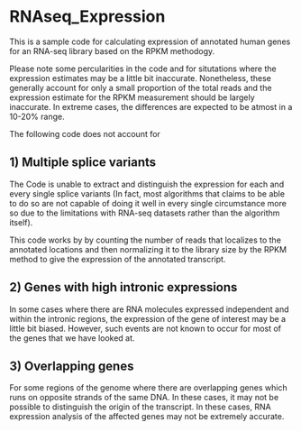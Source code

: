 RNAseq_Expression
=================

This is a sample code for calculating expression of annotated human genes for an RNA-seq library based on the RPKM methodogy.

Please note some percularities in the code and for situtations where the expression estimates may be a little bit inaccurate. 
Nonetheless, these generally account for only a small proportion of the total reads and the expression estimate for the RPKM 
measurement should be largely inaccurate. In extreme cases, the differences are expected to be atmost in a 10-20% range.

The following code does not account for 

## 1) Multiple splice variants

The Code is unable to extract and distinguish the expression for each and every single splice variants (In fact, most algorithms that claims to be able to do so are not capable of doing it well in every single circumstance more so due to the limitations with RNA-seq datasets rather than the algorithm itself).

This code works by by counting the number of reads that localizes to the annotated locations and then normalizing it to the library size by the RPKM method to give the expression of the annotated transcript.


## 2) Genes with high intronic expressions

In some cases where there are RNA molecules expressed independent and within the intronic regions, the expression of the gene of interest may be a little bit biased. However, such events are not known to occur for most of the genes that we have looked at.


## 3) Overlapping genes

For some regions of the genome where there are overlapping genes which runs on opposite strands of the same DNA. In these cases,  it may not be possible to distinguish the origin of the transcript. In these cases, RNA expression analysis of the affected genes may not be extremely accurate.
